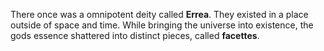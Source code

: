 There once was a omnipotent deity called **Errea**. They existed in a place outside of space and time. While bringing the universe into existence, the gods essence shattered into distinct pieces, called **facettes**. 
